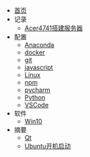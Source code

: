 * [首页](/)
* 记录
  * [Acer4741搭建服务器](记录/Acer4741搭建服务器)
* 配置
  * [Anaconda](配置/Anaconda)
  * [docker](配置/docker)
  * [git](配置/git)
  * [javascript](配置/javascript)
  * [Linux](配置/Linux)
  * [npm](配置/npm)
  * [pycharm](配置/pycharm)
  * [Python](配置/Python)
  * [VSCode](配置/VSCode)
* 软件
  * [Win10](软件/Win10)
* 摘要
  * [Qt](摘要/Qt)
  * [Ubuntu开机启动](摘要/Ubuntu开机启动)
